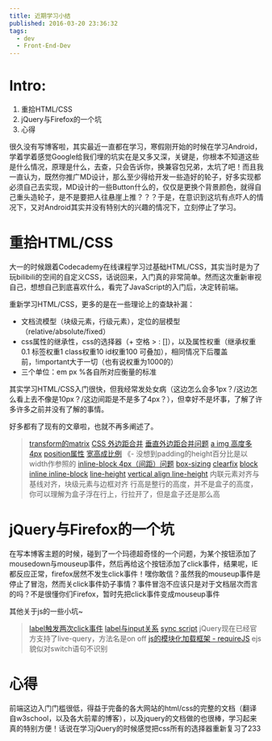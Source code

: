 ```yaml
---
title: 近期学习小结
published: 2016-03-20 23:36:32
tags:
  - dev
  - Front-End-Dev
---
```


# Intro:
1. 重拾HTML/CSS
2. jQuery与Firefox的一个坑
3. 心得

<!-- more -->
很久没有写博客啦，其实最近一直都在学习，寒假刚开始的时候在学习Android，学着学着感觉Google给我们埋的坑实在是又多又深，关键是，你根本不知道这些是什么情况，原理是什么，去查，只会告诉你，换兼容包兄弟，太坑了吧！而且我一直认为，既然你推广MD设计，那么至少得给开发一些造好的轮子，好多实现都必须自己去实现，MD设计的一些Button什么的，仅仅是更换个背景颜色，就得自己重头造轮子，是不是要把人往悬崖上推？？？于是，在意识到这坑有点吓人的情况下，又对Android其实并没有特别大的兴趣的情况下，立刻停止了学习。
  

# 重拾HTML/CSS

大一的时候跟着Codecademy在线课程学习过基础HTML/CSS，其实当时是为了玩bilibili的空间的自定义CSS，话说回来，入门真的非常简单。然而这次重新审视自己，想想自己到底喜欢什么，看完了JavaScript的入门后，决定转前端。

重新学习HTML/CSS，更多的是在一些理论上的查缺补漏：

* 文档流模型（块级元素，行级元素），定位的层模型（relative/absolute/fixed）
* css属性的继承性，css的选择器（+ 空格 > : []），以及属性权重（继承权重0.1 标签权重1 class权重10 id权重100 可叠加），相同情况下后覆盖前，!important大于一切（也有说权重为1000的）
* 三个单位：em px %各自所对应衡量的标准


其实学习HTML/CSS入门很快，但我经常发处女病（这边怎么会多1px？/这边怎么看上去不像是10px？/这边间距是不是多了4px？），但幸好不是坏事，了解了许多许多之前并没有了解的事情。

好多都有了现有的文章啦，也就不再多阐述了。

> [transform的matrix](http://www.zhangxinxu.com/wordpress/?p=2427)
> [CSS 外边距合并](http://www.w3school.com.cn/css/css_margin_collapsing.asp)
> [垂直外边距合并问题](http://www.hicss.net/do-not-tell-me-you-understand-margin/)
> [a img 高度多4px](http://www.cnblogs.com/myqianlan/p/4255346.html)
> [position属性](http://blog.csdn.net/chen_zw/article/details/8741365)
> [宽高成比例](http://zihua.li/2013/12/keep-height-relevant-to-width-using-css/) 《- 没想到padding的height百分比是以width作参照的
> [inline-block 4px（间距）问题](http://www.zhangxinxu.com/wordpress/?p=2357)
> [box-sizing](http://www.w3chtml.com/css3/properties/user-interface/box-sizing.html)
> [clearfix](http://www.cnblogs.com/mofish/archive/2012/05/14/2499400.html)
> [block inline inline-block](http://www.cnblogs.com/KeithWang/p/3139517.html)
> [line-height](https://segmentfault.com/a/1190000003038583)
> [vertical align line-height](http://www.zhangxinxu.com/wordpress/?p=4925)
> 内联元素对齐与基线对齐，块级元素与边框对齐
> 行高是整行的高度，并不是盒子的高度，你可以理解为盒子浮在行上，行拉开了，但是盒子还是那么高

# jQuery与Firefox的一个坑

在写本博客主题的时候，碰到了一个玛德超奇怪的一个问题，为某个按钮添加了mousedown与mouseup事件，然后再给这个按钮添加了click事件，结果呢，IE都反应正常，firefox居然不发生click事件！嘿你敢信？虽然我的mouseup事件是停止了冒泡，然而关click事件奶子事情？事件冒泡不应该只是对于文档层次而言的吗？不是很懂你们Firefox，暂时先把click事件变成mouseup事件

其他关于js的一些小坑~
> [label触发两次click事件](http://www.cnblogs.com/feng524822/p/4084037.html)
> [label与input关系](http://www.w3school.com.cn/tags/tag_label.asp)
> [sync script](http://stackoverflow.com/questions/24639335/javascript-console-log-causes-error-synchronous-xmlhttprequest-on-the-main-thr)
> jQuery现在已经官方支持了live-query，方法名是on off
> [js的模块化加载框架 - requireJS](http://www.ruanyifeng.com/blog/2012/11/require_js.html)
> ejs貌似对switch语句不识别

# 心得

前端这边入门门槛很低，得益于完备的各大网站的html/css的完整的文档（翻译自w3school，以及各大前辈的博客），以及jquery的文档做的也很棒，学习起来真的特别方便！话说在学习jQuery的时候感觉把css所有的选择器重新复习了233





